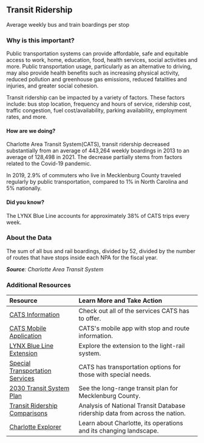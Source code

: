 ## Transit Ridership
Average weekly bus and train boardings per stop

### Why is this important?
Public transportation systems can provide affordable, safe and equitable access to work, home, education, food, health services, social activities and more. Public transportation usage, particularly as an alternative to driving, may also provide health benefits such as increasing physical activity, reduced pollution and greenhouse gas emissions, reduced fatalities and injuries, and greater social cohesion.  

Transit ridership can be impacted by a variety of factors. These factors include: bus stop location, frequency and hours of service, ridership cost, traffic congestion, fuel cost/availability, parking availability, employment rates, and more.


#### How are we doing?
Charlotte Area Transit System(CATS), transit ridership decreased substantially from an average of 443,264 weekly boardings in 2013 to an average of 128,498 in 2021. The decrease partially stems from factors related to the Covid-19 pandemic. 

In 2019, 2.9% of commuters who live in Mecklenburg County traveled regularly by public transportation, compared to 1% in North Carolina and 5% nationally.

#### Did you know?
The LYNX Blue Line accounts for approximately 38% of CATS trips every week.

### About the Data
The sum of all bus and rail boardings, divided by 52, divided by the number of routes that have stops inside each NPA for the fiscal year.

_**Source**: Charlotte Area Transit System_

### Additional Resources
|Resource | Learn More and Take Action |
|:--- | :--- |
|[CATS Information](http://charlottenc.gov/cats/Pages/default.aspx)| Check out all of the services CATS has to offer.
|[CATS Mobile Application](https://www.charlottenc.gov/CATS/Bus/Riding-CATS)| CATS's mobile app with stop and route information.
|[LYNX Blue Line Extension](https://www.charlottenc.gov/CATS/Rail)| Explore the extension to the light-rail system.
|[Special Transportation Services](https://www.charlottenc.gov/CATS/Paratransit)| CATS has transportation options for those with special needs.
|[2030 Transit System Plan](https://www.charlottenc.gov/CATS/Transit-Planning) |See the long-range transit plan for Mecklenburg County.
|[Transit Ridership Comparisons](http://fivethirtyeight.com/datalab/how-your-citys-public-transit-stacks-up/) |Analysis of National Transit Database ridership data from across the nation.
|[Charlotte Explorer](https://explore.charlottenc.gov/)| Learn about Charlotte, its operations and its changing landscape.
